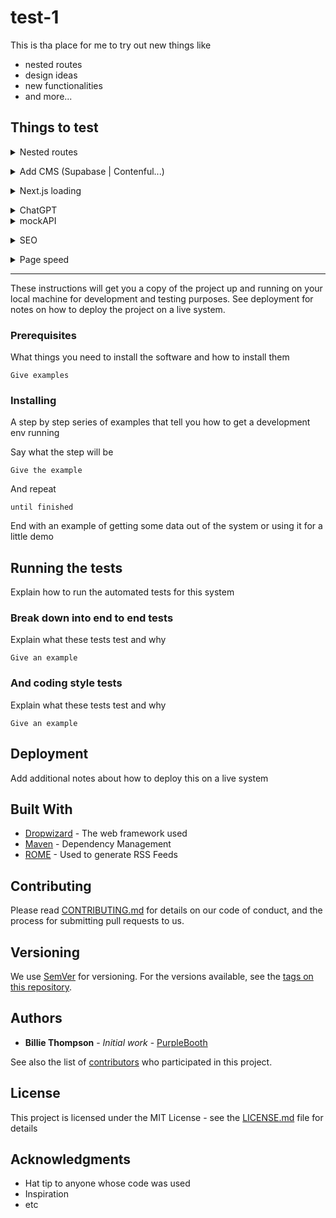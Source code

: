 # test-1

This is tha place for me to try out new things like

- nested routes
- design ideas
- new functionalities
- and more...

## Things to test

<details>
  <summary>Nested routes</summary>

- [x] NestedRoutes

</details>
<p>

<details>
  <summary>Add CMS (Supabase  | Contenful...)</summary>
  
  [https://supabase.com/docs/guides/getting-started/quickstarts/nextjs](https://supabase.com/docs/guides/getting-started/quickstarts/nextjs)

- [ ] Implement supabase to project
- [ ] move data from dataTS to Supabase

</details>
<p>
<details>
  <summary>Next.js loading</summary>

[Nextjs loading documentation](https://nextjs.org/docs/app/building-your-application/routing/loading-ui-and-streaming)

- [ ] use loading.js in project.

</details>
<p>

<details>
  <summary>ChatGPT</summary>

[The EASIEST Way to Use OpenAI ChatGPT in Next.js](https://www.youtube.com/watch?v=2xwv4T552lM)

- [ ] Try to implement mockAPI in project for fun.

</details>

</details>

<details>
  <summary>mockAPI</summary>

[mockapi.io](https://mockapi.io/) - Quickly setup endpoints, generate custom data, and preform operations on it using RESTful interface

- [ ] with help of gpt, create meme developer text to existing image.

</details>
<p>
<details>
  <summary>SEO</summary>

Look for info how to implement

</details>
<p>
<details>
  <summary>Page speed</summary>

Look for info on how check pagespeed and make application faster

 </details>
 
 ---

These instructions will get you a copy of the project up and running on your local machine for development and testing purposes. See deployment for notes on how to deploy the project on a live system.

### Prerequisites

What things you need to install the software and how to install them

```
Give examples
```

### Installing

A step by step series of examples that tell you how to get a development env running

Say what the step will be

```
Give the example
```

And repeat

```
until finished
```

End with an example of getting some data out of the system or using it for a little demo

## Running the tests

Explain how to run the automated tests for this system

### Break down into end to end tests

Explain what these tests test and why

```
Give an example
```

### And coding style tests

Explain what these tests test and why

```
Give an example
```

## Deployment

Add additional notes about how to deploy this on a live system

## Built With

- [Dropwizard](http://www.dropwizard.io/1.0.2/docs/) - The web framework used
- [Maven](https://maven.apache.org/) - Dependency Management
- [ROME](https://rometools.github.io/rome/) - Used to generate RSS Feeds

## Contributing

Please read [CONTRIBUTING.md](https://gist.github.com/PurpleBooth/b24679402957c63ec426) for details on our code of conduct, and the process for submitting pull requests to us.

## Versioning

We use [SemVer](http://semver.org/) for versioning. For the versions available, see the [tags on this repository](https://github.com/your/project/tags).

## Authors

- **Billie Thompson** - _Initial work_ - [PurpleBooth](https://github.com/PurpleBooth)

See also the list of [contributors](https://github.com/your/project/contributors) who participated in this project.

## License

This project is licensed under the MIT License - see the [LICENSE.md](LICENSE.md) file for details

## Acknowledgments

- Hat tip to anyone whose code was used
- Inspiration
- etc
